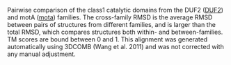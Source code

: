 Pairwise comparison of the class1 catalytic domains from the DUF2 (<a href='/class1/DUF2'>DUF2</a>) and motA (<a href='/class1/mota'>mota</a>) families. 
	The cross-family RMSD is the average RMSD between pairs of structures from different families, and is
	 larger than the total RMSD, which compares structures both within- and between-families. TM scores are bound between 0 and 1. 
	 This alignment was generated automatically using 3DCOMB (Wang et al. 2011) and was not corrected with any manual adjustment.
